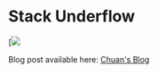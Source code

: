 # Stack Underflow

[![](https://youtu.be/1IUOaaW4N3E)

Blog post available here: [Chuan's Blog](https://iamchuan.com/2016/10/26/r-vs-python-analysis-based-on-data-from-stack-overflow/#more-70)
